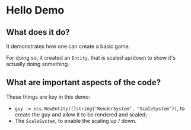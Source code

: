 # Hello Demo

## What does it do?
It demonstrates how one can create a basic game. 

For doing so, it created an `Entity`, that is scaled up/down to show it's actually doing something.  

## What are important aspects of the code?
These things are key in this demo:

* `guy := ecs.NewEntity([]string{"RenderSystem", "ScaleSystem"})`, to create the guy and allow it to be rendered and scaled;
* The `ScaleSystem`, to enable the scaling up / down.
